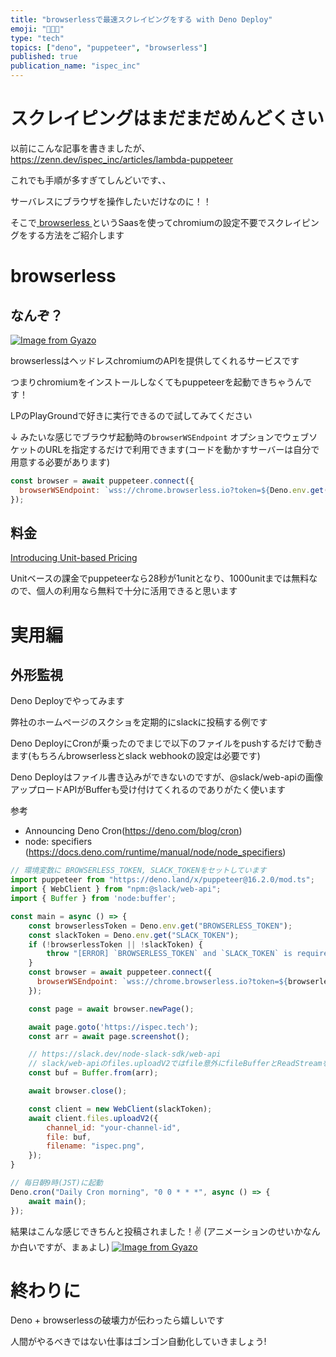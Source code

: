 ```yaml
---
title: "browserlessで最速スクレイピングをする with Deno Deploy"
emoji: "🧑🏼‍💻"
type: "tech"
topics: ["deno", "puppeteer", "browserless"]
published: true
publication_name: "ispec_inc"
---
```


# スクレイピングはまだまだめんどくさい

以前にこんな記事を書きましたが、
https://zenn.dev/ispec_inc/articles/lambda-puppeteer

これでも手順が多すぎてしんどいです、、

サーバレスにブラウザを操作したいだけなのに！！

そこで[ browserless ](https://www.browserless.io) というSaasを使ってchromiumの設定不要でスクレイピングをする方法をご紹介します


# browserless

## なんぞ？
[![Image from Gyazo](https://i.gyazo.com/243ec95fed8073a86379373d672a712f.png)](https://gyazo.com/243ec95fed8073a86379373d672a712f)

browserlessはヘッドレスchromiumのAPIを提供してくれるサービスです

つまりchromiumをインストールしなくてもpuppeteerを起動できちゃうんです！

LPのPlayGroundで好きに実行できるので試してみてください

↓ みたいな感じでブラウザ起動時の`browserWSEndpoint` オプションでウェブソケットのURLを指定するだけで利用できます(コードを動かすサーバーは自分で用意する必要があります)

```js
const browser = await puppeteer.connect({
  browserWSEndpoint: `wss://chrome.browserless.io?token=${Deno.env.get("BROWSERLESS_TOKEN")}`,
});
```
## 料金

[Introducing Unit-based Pricing](https://www.browserless.io/blog/2022/12/08/unit-based-pricing/)

Unitベースの課金でpuppeteerなら28秒が1unitとなり、1000unitまでは無料なので、個人の利用なら無料で十分に活用できると思います



# 実用編

## 外形監視

Deno Deployでやってみます

弊社のホームページのスクショを定期的にslackに投稿する例です

Deno DeployにCronが乗ったのでまじで以下のファイルをpushするだけで動きます(もちろんbrowserlessとslack webhookの設定は必要です)

Deno Deployはファイル書き込みができないのですが、@slack/web-apiの画像アップロードAPIがBufferも受け付けてくれるのでありがたく使います


参考

- Announcing Deno Cron(https://deno.com/blog/cron)
- node: specifiers (https://docs.deno.com/runtime/manual/node/node_specifiers)

```js
// 環境変数に BROWSERLESS_TOKEN, SLACK_TOKENをセットしています
import puppeteer from "https://deno.land/x/puppeteer@16.2.0/mod.ts";
import { WebClient } from "npm:@slack/web-api";
import { Buffer } from 'node:buffer';

const main = async () => {
    const browserlessToken = Deno.env.get("BROWSERLESS_TOKEN");
    const slackToken = Deno.env.get("SLACK_TOKEN");
    if (!browserlessToken || !slackToken) {
        throw "[ERROR] `BROWSERLESS_TOKEN` and `SLACK_TOKEN` is required"
    }
    const browser = await puppeteer.connect({
      browserWSEndpoint: `wss://chrome.browserless.io?token=${browserlessToken}`,
    });

    const page = await browser.newPage();

    await page.goto('https://ispec.tech');
    const arr = await page.screenshot();

    // https://slack.dev/node-slack-sdk/web-api
    // slack/web-apiのfiles.uploadV2ではfile意外にfileBufferとReadStreamを渡せる
    const buf = Buffer.from(arr);

    await browser.close();

    const client = new WebClient(slackToken);
    await client.files.uploadV2({
        channel_id: "your-channel-id",
        file: buf,
        filename: "ispec.png",
    });
}

// 毎日朝9時(JST)に起動
Deno.cron("Daily Cron morning", "0 0 * * *", async () => {
    await main();
});

```

結果はこんな感じできちんと投稿されました！✌️ (アニメーションのせいかなんか白いですが、まぁよし)
[![Image from Gyazo](https://i.gyazo.com/8c4ce7039786c831a84423b53f8b5104.png)](https://gyazo.com/8c4ce7039786c831a84423b53f8b5104)


# 終わりに

Deno + browserlessの破壊力が伝わったら嬉しいです

人間がやるべきではない仕事はゴンゴン自動化していきましょう!
